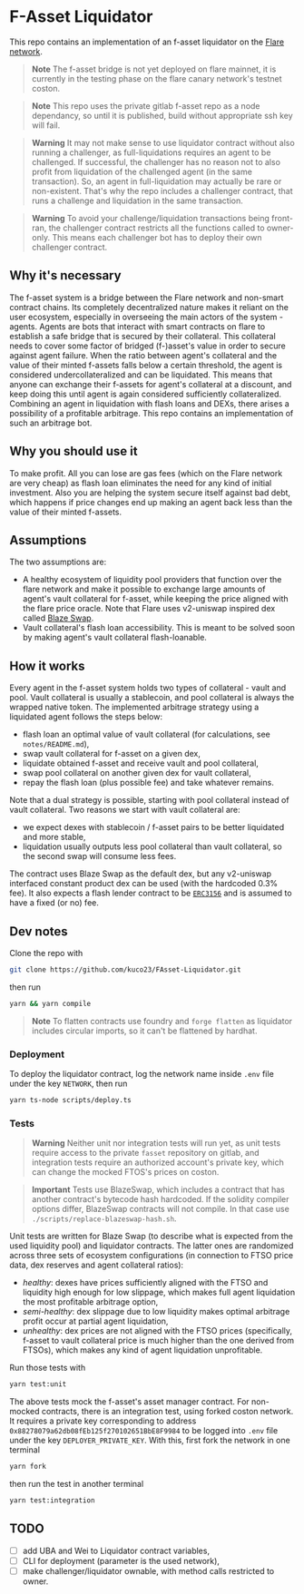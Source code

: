 # F-Asset Liquidator

This repo contains an implementation of an f-asset liquidator on the [Flare network](https://flare.network/).

> **Note**
> The f-asset bridge is not yet deployed on flare mainnet, it is currently in the testing phase on the flare canary network's testnet coston.

> **Note**
> This repo uses the private gitlab f-asset repo as a node dependancy, so until it is published, build without appropriate ssh key will fail.

> **Warning**
> It may not make sense to use liquidator contract without also running a challenger, as full-liquidations requires an agent to be challenged. If successful, the challenger has no reason not to also profit from liquidation of the challenged agent (in the same transaction). So, an agent in full-liquidation may actually be rare or non-existent. That's why the repo includes a challenger contract, that runs a challenge and liquidation in the same transaction.

> **Warning**
> To avoid your challenge/liquidation transactions being front-ran, the challenger contract restricts all the functions called to owner-only. This means each challenger bot has to deploy their own challenger contract.

## Why it's necessary

The f-asset system is a bridge between the Flare network and non-smart contract chains. Its completely decentralized nature makes it reliant on the user ecosystem, especially in overseeing the main actors of the system - agents. Agents are bots that interact with smart contracts on flare to establish a safe bridge that is secured by their collateral. This collateral needs to cover some factor of bridged (f-)asset's value in order to secure against agent failure. When the ratio between agent's collateral and the value of their minted f-assets falls below a certain threshold, the agent is considered undercollateralized and can be liquidated. This means that anyone can exchange their f-assets for agent's collateral at a discount, and keep doing this until agent is again considered sufficiently collateralized. Combining an agent in liquidation with flash loans and DEXs, there arises a possibility of a profitable arbitrage. This repo contains an implementation of such an arbitrage bot.

## Why you should use it

To make profit. All you can lose are gas fees (which on the Flare network are very cheap) as flash loan eliminates the need for any kind of initial investment. Also you are helping the system secure itself against bad debt, which happens if price changes end up making an agent back less than the value of their minted f-assets.

## Assumptions

The two assumptions are:

- A healthy ecosystem of liquidity pool providers that function over the flare network and make it possible to exchange large amounts of agent's vault collateral for f-asset, while keeping the price aligned with the flare price oracle. Note that Flare uses v2-uniswap inspired dex called [Blaze Swap](https://blazeswap.xyz/).
- Vault collateral's flash loan accessibility. This is meant to be solved soon by making agent's vault collateral flash-loanable.

## How it works

Every agent in the f-asset system holds two types of collateral - vault and pool. Vault collateral is usually a stablecoin, and pool collateral is always the wrapped native token. The implemented arbitrage strategy using a liquidated agent follows the steps below:
- flash loan an optimal value of vault collateral (for calculations, see `notes/README.md`),
- swap vault collateral for f-asset on a given dex,
- liquidate obtained f-asset and receive vault and pool collateral,
- swap pool collateral on another given dex for vault collateral,
- repay the flash loan (plus possible fee) and take whatever remains.

Note that a dual strategy is possible, starting with pool collateral instead of vault collateral. Two reasons we start with vault collateral are:
- we expect dexes with stablecoin / f-asset pairs to be better liquidated and more stable,
- liquidation usually outputs less pool collateral than vault collateral, so the second swap will consume less fees.

The contract uses Blaze Swap as the default dex, but any v2-uniswap interfaced constant product dex can be used (with the hardcoded 0.3% fee). It also expects a flash lender contract to be [`ERC3156`](https://github.com/OpenZeppelin/openzeppelin-contracts/blob/master/contracts/interfaces/IERC3156FlashLender.sol) and is assumed to have a fixed (or no) fee.

## Dev notes

Clone the repo with
```sh
git clone https://github.com/kuco23/FAsset-Liquidator.git
```
then run
```sh
yarn && yarn compile
```

> **Note**
> To flatten contracts use foundry and `forge flatten` as liquidator includes circular imports, so it can't be flattened by hardhat.

### Deployment

To deploy the liquidator contract, log the network name inside `.env` file under the key `NETWORK`, then run
```sh
yarn ts-node scripts/deploy.ts
```

### Tests

> **Warning**
> Neither unit nor integration tests will run yet, as unit tests require access to the private `fasset` repository on gitlab, and integration tests require an authorized account's private key, which can change the mocked FTOS's prices on coston.

> **Important**
> Tests use BlazeSwap, which includes a contract that has another contract's bytecode hash hardcoded. If the solidity compiler options differ, BlazeSwap contracts will not compile. In that case use `./scripts/replace-blazeswap-hash.sh`.

Unit tests are written for Blaze Swap (to describe what is expected from the used liquidity pool) and liquidator contracts. The latter ones are randomized across three sets of ecosystem configurations (in connection to FTSO price data, dex reserves and agent collateral ratios):
- *healthy*: dexes have prices sufficiently aligned with the FTSO and liquidity high enough for low slippage, which makes full agent liquidation the most profitable arbitrage option,
- *semi-healthy*: dex slippage due to low liquidity makes optimal arbitrage profit occur at partial agent liquidation,
- *unhealthy*: dex prices are not aligned with the FTSO prices (specifically, f-asset to vault collateral price is much higher than the one derived from FTSOs), which makes any kind of agent liquidation unprofitable.

Run those tests with
```sh
yarn test:unit
```

The above tests mock the f-asset's asset manager contract. For non-mocked contracts, there is an integration test, using forked coston network. It requires a private key corresponding to address `0x88278079a62db08fEb125f270102651BbE8F9984` to be logged into `.env` file under the key `DEPLOYER_PRIVATE_KEY`. With this, first fork the network in one terminal
```sh
yarn fork
```
then run the test in another terminal
```sh
yarn test:integration
```

## TODO
- [ ] add UBA and Wei to Liquidator contract variables,
- [ ] CLI for deployment (parameter is the used network),
- [ ] make challenger/liquidator ownable, with method calls restricted to owner.